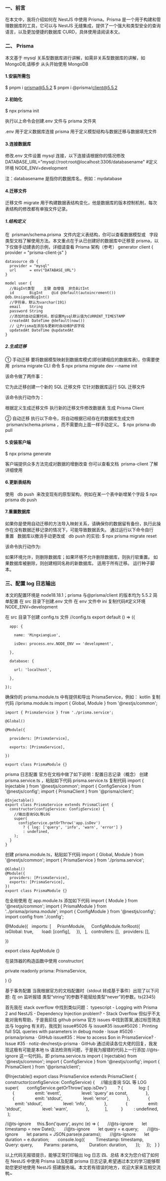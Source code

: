 ### 一、前言

在本文中，我将介绍如何在 NestJS 中使用 Prisma。Prisma 是一个用于构建和管理数据库的工具，它可以与 NestJS 无缝集成，提供了一个强大和类型安全的查询语言，以及更加便捷的数据库 CURD，具体使用请阅读本文。

### 二、 Prisma

本文基于 mysql 关系型数据库进行讲解，如需非关系型数据库的讲解，如 MongoDB,请移步 从头开始使用 MongoDB

#### 1.安装所需包

$ pnpm i prisma@5.5.2
$ pnpm i @prisma/client@5.5.2

#### 2.初始化

$ npx prisma init

执行以上命令会创建.env 文件与 prisma 文件夹

.env 用于定义数据库连接
prisma 用于定义模型结构与数据迁移与数据填充文件

#### 3.连接数据库

修改.env 文件设置 mysql 连接，以下连接请根据你的情况修改
DATABASE_URL="mysql://root:root@localhost:3306/databasename" #定义环境
NODE_ENV=development

注：databasename 是指你的数据库名，例如：mydatabase

#### 4.迁移文件

迁移文件 migrate 用于构建数据表结构变化，他是数据库的版本控制机制，每次表结构的修改都有单独文件记录。

##### 1.结构定义

在  prisman/schema.prisma  文件内定义表结构，你可以查看数据模型或   字段类型文档了解使用方法。本文重点在于从已创建好的数据库中迁移至 prisma，以下仅做手动建表的示例，详细请查看 Prisma 架构（参考）
generator client {
provider = "prisma-client-js"
}

    datasource db {
      provider = "mysql"
      url      = env("DATABASE_URL")
    }

    model user {
      //BigInt类型	主键 自增值	非负BitInt
      id       BigInt    @id @default(autoincrement()) @db.UnsignedBigInt()
      //字符串，默认为varchar(191)
      email    String
      password String
      //添加时自动设置时间，即设置Mysql默认值为CURRENT_TIMESTAMP
      createdAt DateTime @default(now())
      // 让Prisma在添加与更新时自动维护该字段
      updatedAt DateTime @updatedAt
    }

##### 2.生成迁移

① 手动迁移
要将数据模型映射到数据库模式(即创建相应的数据库表)，你需要使用  prisma migrate CLI 命令
$ npx prisma migrate dev --name init

该命令做了两件事：

它为此迁移创建一个新的 SQL 迁移文件
它针对数据库运行 SQL 迁移文件

该命令执行动作为：

根据定义生成迁移文件
执行新的迁移文件修改数据表
生成 Prisma Client

② 自动迁移
执行以下命令，将自动根据已经存在的数据库生成文件  prisman/schema.prisma ，而不需要向上面一样手动定义。
$ npx prisma db pull

#### 5.安装客户端

$ npx prisma generate

客户端提供众多方法完成对数据的增删改查
你可以查看文档  prisma-client 了解详细使用

#### 6.更新表结构

使用   db push  来改变现有的原型架构，例如在某一个表中新增某个字段
$ npx prisma db push

#### 7.重置数据库

如果你是使用自动迁移的方法导入映射关系，请确保你的数据留有备份，执行此操作在没有数据迁移记录的情况下，可能导致数据丢失。
通过运行以下命令自行   重置   数据库以撤消手动更改或   db push 的实验:
$ npx prisma migrate reset

该命令执行动作为:

如果环境允许，则删除数据库；如果环境不允许删除数据库，则执行软重置。
如果数据库被删除，则创建相同名称的新数据库。
适用于所有迁移。
运行种子脚本。

### 三、配置 log 日志输出

本文的配置环境是 node18.18.1；prisma 与@prisma/client 的版本均为 5.5.2
简单配置
在 src 目录下创建.env 文件
在 env 文件中
ini 复制代码#定义环境
NODE_ENV=development

在 src 目录下创建 config.ts 文件
//config.ts
export default () => ({

      app: {

        name: 'MingxiangLuo',

        isDev: process.env.NODE_ENV == 'development',

      },

      database: {

        url: 'localhost',

      },

    });

确保你的 prisma.module.ts 中有提供和导出 PrismaService，例如：
kotlin 复制代码 //prisma.module.ts
import { Global, Module } from '@nestjs/common';

    import { PrismaService } from './prisma.service';

    @Global()

    @Module({

      providers: [PrismaService],

      exports: [PrismaService],

    })

    export class PrismaModule {}

prisma 日志配置
官方在文档中做了如下说明：配置日志记录（概念）
创建 prisma.service.ts ，粘贴如下代码
prisma.service.ts 复制代码 import { Injectable } from '@nestjs/common';
import { ConfigService } from '@nestjs/config';
import { PrismaClient } from '@prisma/client';

    @Injectable()
    export class PrismaService extends PrismaClient {
      constructor(configService: ConfigService) {
        //输出查询SQL等LOG
        super(
          configService.getOrThrow('app.isDev')
            ? { log: ['query', 'info', 'warn', 'error'] }
            : undefined,
        );
      }
    }

创建 prisma.module.ts，粘贴如下代码
import { Global, Module } from '@nestjs/common';
import { PrismaService } from './prisma.service';

    @Global()
    @Module({
      providers: [PrismaService],
      exports: [PrismaService],
    })
    export class PrismaModule {}

在全局使用
在 app.module.ts 添加如下代码
import { Module } from '@nestjs/common';
import { PrismaModule } from '../prisma/prisma.module';
import { ConfigModule } from '@nestjs/config';
import config from './config';

@Module({
  imports: [
    PrismModule,
    ConfigModule.forRoot({
      isGlobal: true,
      load: [config],
    }),
  ],
  controllers: [],
  providers: [],

})

export class AppModule {}

在装饰器的构造函数中使用
constructor(

private readonly prisma: PrismaService,

) {}

基于事务配置
当我根据官方的文档配置时（stdout 转成基于事件）出现了以下问题:
在 on 监听报错
类型“string”的参数不能赋给类型“never”的参数。ts(2345)

首先我在 stack overflow 中找到类似问题：
typescript - Logging with Prisma 2 and NestJS - Dependency Injection problem? - Stack Overflow
但似乎不太能对我有帮助，于是我前往 github prisma 官方 issues 中找到答案,通过标签筛选出与 logging 有关的，我找到 issue#5026 与 issue#35
issue#5026：Printing full SQL queries with parameters in debug mode · Issue #5026 · prisma/prisma · GitHub
issue#35：How to access $on in PrismaService? · Issue #35 · notiz-dev/nestjs-prisma · GitHub
通过阅读各位大佬的回复，我发现这极有可能是本地 ts 语法检测有问题，于是我为报错的代码上一行添加 //@ts-ignore 这一句代码，即
prisma.service.ts
import { Injectable} from '@nestjs/common';
import { ConfigService } from '@nestjs/config';
import { PrismaClient } from '@prisma/client';

@Injectable()
export class PrismaService extends PrismaClient {
  constructor(configService: ConfigService) {
    //输出查询 SQL 等 LOG
    super(
      configService.getOrThrow('app.isDev')
        ? {
            log: [
              {
                emit: 'event',
                level: 'query' as const,
              },
              {
                emit: 'stdout',
                level: 'error',
              },
              {
                emit: 'stdout',
                level: 'info',
              },
              {
                emit: 'stdout',
                level: 'warn',
              },
            ],
          }
        : undefined,
    );

//@ts-ignore
    this.$on('query', async (e) => {
      //@ts-ignore
      let timestamp = new Date();
      //@ts-ignore
      let query = e.query;
      //@ts-ignore
      let params = JSON.parse(e.params);
      //@ts-ignore
      let duration = e.duration;
      console.log({
        Timestamp: timestamp,
        Query: query,
        Params: params,
        Duration: duration,
      });
    });
  }
}

以上代码无报错提示，能够正常打印输出 log 日志
四、总结
本文为您介绍了如何在 NestJS 中使用 Prisma 以及配置 prisma 日志记录,希望通过本文的学习能够帮助您更好地使用 NestJS 搭建服务端。本文若有错误的地方，欢迎大家来互相交流鸭~